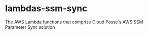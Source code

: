 # lambdas-ssm-sync
The AWS Lambda functions that comprise Cloud Posse's AWS SSM Parameter Sync solution
